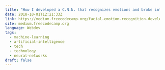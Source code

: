 ```yaml
---
title: "How I developed a C.N.N. that recognizes emotions and broke into the Kaggle top 10"
date: 2018-10-01T12:21:33Z
link: https://medium.freecodecamp.org/facial-emotion-recognition-develop-a-c-n-n-and-break-into-kaggle-top-10-f618c024faa7?source=rss----336d898217ee---4
site: medium.freecodecamp.org
language: Webdev
tags:
  - machine-learning
  - artificial-intelligence
  - tech
  - technology
  - neural-networks
draft: false
---
```

